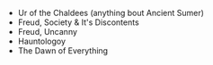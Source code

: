 * Ur of the Chaldees (anything bout Ancient Sumer)
* Freud, Society & It's Discontents
* Freud, Uncanny
* Hauntologoy
* The Dawn of Everything
